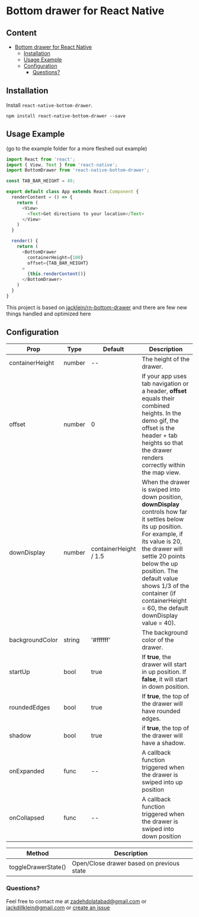 # Bottom drawer for React Native

## Content

- [Bottom drawer for React Native](#bottom-drawer-for-react-native)
  - [Installation](#installation)
  - [Usage Example](#usage-example)
  - [Configuration](#configuration)
    - [Questions?](#questions)

## Installation

Install `react-native-bottom-drawer`.

```
npm install react-native-bottom-drawer --save
```

## Usage Example
(go to the example folder for a more fleshed out example)

```javascript
import React from 'react';
import { View, Text } from 'react-native';
import BottomDrawer from 'react-native-bottom-drawer';

const TAB_BAR_HEIGHT = 49;

export default class App extends React.Component {
  renderContent = () => {
    return (
      <View>
        <Text>Get directions to your location</Text>
      </View>
    )
  }

  render() {
    return (
      <BottomDrawer
        containerHeight={100}
        offset={TAB_BAR_HEIGHT}
      >
        {this.renderContent()}
      </BottomDrawer>
    )
  }
}

```
This project is based on [jacklein/rn-bottom-drawer](https://github.com/jacklein/rn-bottom-drawer/) and there are few new things handled and optimized here

## Configuration

| Prop | Type | Default | Description |
| ---- | ---- | ----| ---- |
| containerHeight | number | -- | The height of the drawer. | 
| offset | number | 0 | If your app uses tab navigation or a header, **offset** equals their combined heights. In the demo gif, the offset is the header + tab heights so that the drawer renders correctly within the map view. |
| downDisplay | number | containerHeight / 1.5 | When the drawer is swiped into down position, **downDisplay** controls how far it settles below its up position. For example, if its value is 20, the drawer will settle 20 points below the up position. The default value shows 1/3 of the container (if containerHeight = 60, the default downDisplay value = 40). |
| backgroundColor | string | '#ffffff' | The background color of the drawer. |
| startUp | bool | true | If **true**, the drawer will start in up position. If **false**, it will start in down position. |
| roundedEdges | bool | true | If **true**, the top of the drawer will have rounded edges. |
| shadow | bool | true | if **true**, the top of the drawer will have a shadow. |
| onExpanded | func | -- | A callback function triggered when the drawer is swiped into up position |
| onCollapsed | func | -- | A callback function triggered when the drawer is swiped into down position |    
    

| Method  | Description |
| ---- | ---- |
| toggleDrawerState() | Open/Close drawer based on previous state   |
### Questions?
Feel free to contact me at [zadehdolatabad@gmail.com](mailto:zadehdolatabad@gmail.com) or [jackdillklein@gmail.com](mailto:jackdillklein@gmail.com) or [create an issue](https://github.com/matinzd/react-native-bottom-drawer/issues/new)   
